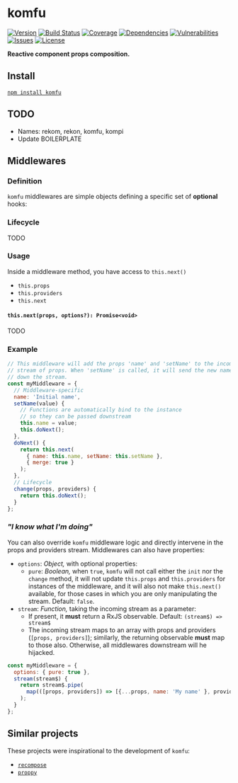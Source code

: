 # komfu

[![Version](https://img.shields.io/github/package-json/v/rafamel/komfu.svg)](https://github.com/rafamel/komfu)
[![Build Status](https://travis-ci.org/rafamel/komfu.svg)](https://travis-ci.org/rafamel/komfu)
[![Coverage](https://img.shields.io/coveralls/rafamel/komfu.svg)](https://coveralls.io/github/rafamel/komfu)
[![Dependencies](https://david-dm.org/rafamel/komfu/status.svg)](https://david-dm.org/rafamel/komfu)
[![Vulnerabilities](https://snyk.io/test/npm/komfu/badge.svg)](https://snyk.io/test/npm/komfu)
[![Issues](https://img.shields.io/github/issues/rafamel/komfu.svg)](https://github.com/rafamel/komfu/issues)
[![License](https://img.shields.io/github/license/rafamel/komfu.svg)](https://github.com/rafamel/komfu/blob/master/LICENSE)

<!-- markdownlint-disable MD036 -->
**Reactive component props composition.**
<!-- markdownlint-enable MD036 -->

## Install

[`npm install komfu`](https://www.npmjs.com/package/komfu)

## TODO

* Names: rekom, rekon, komfu, kompi
* Update BOILERPLATE

## Middlewares

### Definition

`komfu` middlewares are simple objects defining a specific set of **optional** hooks:

### Lifecycle

TODO

### Usage

Inside a middleware method, you have access to `this.next()`

* `this.props`
* `this.providers`
* `this.next`

#### `this.next(props, options?): Promise<void>`

TODO

### Example

```javascript
// This middleware will add the props 'name' and 'setName' to the incoming
// stream of props. When 'setName' is called, it will send the new name
// down the stream.
const myMiddleware = {
  // Middleware-specific
  name: 'Initial name',
  setName(value) {
    // Functions are automatically bind to the instance
    // so they can be passed downstream
    this.name = value;
    this.doNext();
  },
  doNext() {
    return this.next(
      { name: this.name, setName: this.setName },
      { merge: true }
    );
  },
  // Lifecycle
  change(props, providers) {
    return this.doNext();
  }
};
```

### *"I know what I'm doing"*

You can also override `komfu` middleware logic and directly intervene in the props and providers stream. Middlewares can also have properties:

* `options`: *Object,* with optional properties:
  * `pure`: *Boolean,* when `true`, `komfu` will not call either the `init` nor the `change` method, it will not update `this.props` and `this.providers` for instances of the middleware, and it will also not make `this.next()` available, for those cases in which you are only manipulating the stream. Default: `false`.
* `stream`: *Function,* taking the incoming stream as a parameter:
  * If present, it **must** return a RxJS observable. Default: `(stream$) => stream$`
  * The incoming stream maps to an array with props and providers (`[props, providers]`); similarly, the returning observable **must** map to those also. Otherwise, all middlewares downstream will he hijacked.

```javascript
const myMiddleware = {
  options: { pure: true },
  stream(stream$) {
    return stream$.pipe(
      map(([props, providers]) => [{...props, name: 'My name' }, providers])
    );
  }
};
```

## Similar projects

These projects were inspirational to the development of `komfu`:

* [`recompose`](https://github.com/acdlite/recompose)
* [`proppy`](https://github.com/fahad19/proppy)
